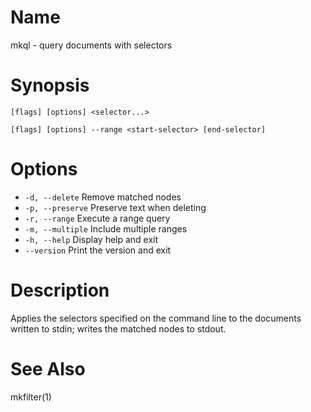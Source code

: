 # Name

mkql - query documents with selectors

# Synopsis

```
[flags] [options] <selector...>
```

```
[flags] [options] --range <start-selector> [end-selector]
```

# Options

+ `-d, --delete` Remove matched nodes
+ `-p, --preserve` Preserve text when deleting
+ `-r, --range` Execute a range query
+ `-m, --multiple` Include multiple ranges
+ `-h, --help` Display help and exit
+ `--version` Print the version and exit

# Description

Applies the selectors specified on the command line to the documents written to stdin; writes the matched nodes to stdout.

# See Also

mkfilter(1)
